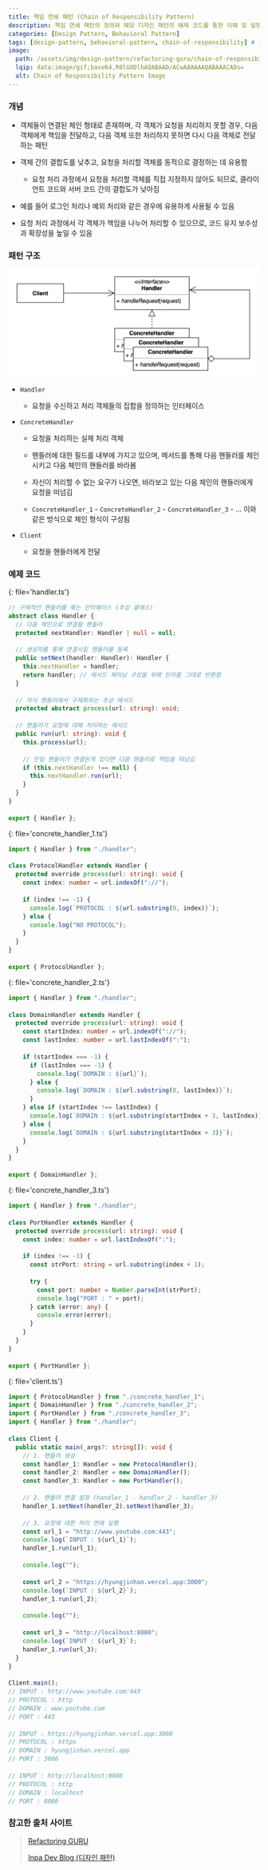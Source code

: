 ```yaml
---
title: 책임 연쇄 패턴 (Chain of Responsibility Pattern)
description: 책임 연쇄 패턴의 정의와 해당 디자인 패턴의 예제 코드를 통한 이해 및 설명 정리
categories: [Design Pattern, Behavioral Pattern]
tags: [design-pattern, behavioral-pattern, chain-of-responsibility] # TAG names should always be lowercase
image:
  path: /assets/img/design-pattern/refactoring-guru/chain-of-responsibility.png
  lqip: data:image/gif;base64,R0lGODlhAQABAAD/ACwAAAAAAQABAAACADs=
  alt: Chain of Responsibility Pattern Image
---
```


### 개념

- 객체들이 연결된 체인 형태로 존재하며, 각 객체가 요청을 처리하지 못할 경우, 다음 객체에게 책임을 전달하고, 다음 객체 또한 처리하지 못하면 다시 다음 객체로 전달하는 패턴

- 객체 간의 결합도를 낮추고, 요청을 처리할 객체를 동적으로 결정하는 데 유용함

  - 요청 처리 과정에서 요청을 처리할 객체를 직접 지정하지 않아도 되므로, 클라이언트 코드와 서버 코드 간의 결합도가 낮아짐

- 예를 들어 로그인 처리나 예외 처리와 같은 경우에 유용하게 사용될 수 있음

- 요청 처리 과정에서 각 객체가 책임을 나누어 처리할 수 있으므로, 코드 유지 보수성과 확장성을 높일 수 있음

### 패턴 구조

![chain_of_responsibility](/assets/img/design-pattern/structure/chain_of_responsibility.png)

- `Handler`

  - 요청을 수신하고 처리 객체들의 집합을 정의하는 인터페이스

- `ConcreteHandler`

  - 요청을 처리하는 실제 처리 객체

  - 핸들러에 대한 필드를 내부에 가지고 있으며, 메서드를 통해 다음 핸들러를 체인시키고 다음 체인의 핸들러를 바라봄

  - 자신이 처리할 수 없는 요구가 나오면, 바라보고 있는 다음 체인의 핸들러에게 요청을 떠넘김

  - `ConcreteHandler_1` - `ConcreteHandler_2` - `ConcreteHandler_3` - ... 이와 같은 방식으로 체인 형식이 구성됨

- `Client`

  - 요청을 핸들러에게 전달

### 예제 코드

{: file='handler.ts'}

```ts
// 구체적인 핸들러를 묶는 인터페이스 (추상 클래스)
abstract class Handler {
  // 다음 체인으로 연결될 핸들러
  protected nextHandler: Handler | null = null;

  // 생성자를 통해 연결시킬 핸들러를 등록
  public setNext(handler: Handler): Handler {
    this.nextHandler = handler;
    return handler; // 메서드 체이닝 구성을 위해 인자를 그대로 반환함
  }

  // 자식 핸들러에서 구체화하는 추상 메서드
  protected abstract process(url: string): void;

  // 핸들러가 요청에 대해 처리하는 메서드
  public run(url: string): void {
    this.process(url);

    // 만일 핸들러가 연결된게 있다면 다음 핸들러로 책임을 떠넘김
    if (this.nextHandler !== null) {
      this.nextHandler.run(url);
    }
  }
}

export { Handler };
```

{: file='concrete_handler_1.ts'}

```ts
import { Handler } from "./handler";

class ProtocolHandler extends Handler {
  protected override process(url: string): void {
    const index: number = url.indexOf("://");

    if (index !== -1) {
      console.log(`PROTOCOL : ${url.substring(0, index)}`);
    } else {
      console.log("NO PROTOCOL");
    }
  }
}

export { ProtocolHandler };
```

{: file='concrete_handler_2.ts'}

```ts
import { Handler } from "./handler";

class DomainHandler extends Handler {
  protected override process(url: string): void {
    const startIndex: number = url.indexOf("://");
    const lastIndex: number = url.lastIndexOf(":");

    if (startIndex === -1) {
      if (lastIndex === -1) {
        console.log(`DOMAIN : ${url}`);
      } else {
        console.log(`DOMAIN : ${url.substring(0, lastIndex)}`);
      }
    } else if (startIndex !== lastIndex) {
      console.log(`DOMAIN : ${url.substring(startIndex + 3, lastIndex)}`);
    } else {
      console.log(`DOMAIN : ${url.substring(startIndex + 3)}`);
    }
  }
}

export { DomainHandler };
```

{: file='concrete_handler_3.ts'}

```ts
import { Handler } from "./handler";

class PortHandler extends Handler {
  protected override process(url: string): void {
    const index: number = url.lastIndexOf(":");

    if (index !== -1) {
      const strPort: string = url.substring(index + 1);

      try {
        const port: number = Number.parseInt(strPort);
        console.log("PORT : " + port);
      } catch (error: any) {
        console.error(error);
      }
    }
  }
}

export { PortHandler };
```

{: file='client.ts'}

```ts
import { ProtocolHandler } from "./concrete_handler_1";
import { DomainHandler } from "./concrete_handler_2";
import { PortHandler } from "./concrete_handler_3";
import { Handler } from "./handler";

class Client {
  public static main(_args?: string[]): void {
    // 1. 핸들러 생성
    const handler_1: Handler = new ProtocolHandler();
    const handler_2: Handler = new DomainHandler();
    const handler_3: Handler = new PortHandler();

    // 2. 핸들러 연결 설정 (handler_1 - handler_2 - handler_3)
    handler_1.setNext(handler_2).setNext(handler_3);

    // 3. 요청에 대한 처리 연쇄 실행
    const url_1 = "http://www.youtube.com:443";
    console.log(`INPUT : ${url_1}`);
    handler_1.run(url_1);

    console.log("");

    const url_2 = "https://hyungjinhan.vercel.app:3000";
    console.log(`INPUT : ${url_2}`);
    handler_1.run(url_2);

    console.log("");

    const url_3 = "http://localhost:8080";
    console.log(`INPUT : ${url_3}`);
    handler_1.run(url_3);
  }
}

Client.main();
// INPUT : http://www.youtube.com:443
// PROTOCOL : http
// DOMAIN : www.youtube.com
// PORT : 443

// INPUT : https://hyungjinhan.vercel.app:3000
// PROTOCOL : https
// DOMAIN : hyungjinhan.vercel.app
// PORT : 3000

// INPUT : http://localhost:8080
// PROTOCOL : http
// DOMAIN : localhost
// PORT : 8080
```

### 참고한 출처 사이트

> [Refactoring GURU](https://refactoring.guru/ko/design-patterns)
>
> [Inpa Dev Blog (디자인 패턴)](https://inpa.tistory.com/category/%EB%94%94%EC%9E%90%EC%9D%B8%20%ED%8C%A8%ED%84%B4)

